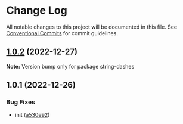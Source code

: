 # Change Log

All notable changes to this project will be documented in this file.
See [Conventional Commits](https://conventionalcommits.org) for commit guidelines.

## [1.0.2](https://github.com/codsen/codsen/compare/string-dashes@1.0.1...string-dashes@1.0.2) (2022-12-27)

**Note:** Version bump only for package string-dashes

## 1.0.1 (2022-12-26)

### Bug Fixes

- init ([a530e92](https://github.com/codsen/codsen/commit/a530e92d886a1ed1688022da5d57245b7a0ef90b))
